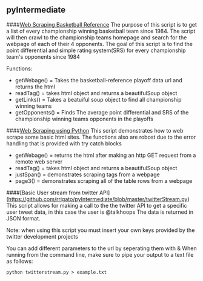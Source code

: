 ## pyIntermediate


####[Web Scraping Basketball Reference](https://github.com/rrigato/pyIntermediate/blob/master/basketballReference.py)
The purpose of this script is to get a list of every championship winning basketball team since 1984. The script will then crawl to the championship teams homepage and search for the webpage of each of their 4 opponents. The goal of this script is to find the point differential and simple rating system(SRS) for every championship team's opponents since 1984 

Functions:
* getWebage() = Takes the basketball-reference playoff data url and returns the html
* readTag() = takes html object and returns a beautifulSoup object
* getLinks() = 		Takes a beatuiful soup object to find all championship winning teams
* getOpponents() = Finds The average point differential and SRS of the championship winning teams opponents in the playoffs



####[Web Scraping using Python](https://github.com/rrigato/pyIntermediate/blob/master/firstScrape.py)
This script demonstrates how to web scrape some basic html sites. The functions also are robost due to the error handling that is provided with try catch blocks

* getWebage() = returns the html after making an http GET request from a remote web server
* readTag() = takes html object and returns a beautifulSoup object
* justSpan() = demonstrates scraping <span> tags from a webpage
* page3() = demonstrates scraping all of the table rows from a webpage


####[Basic User stream from twitter API] (https://github.com/rrigato/pyIntermediate/blob/master/twitterStream.py)
This script allows for making a call to the the twitter API to get a specific user tweet data, in this case the user is @talkhoops
The data is returned in JSON format.

Note: when using this script you must insert your own keys provided by the twitter development projects

You can add different parameters to the url by seperating them with &
When running from the command line, make sure to pipe your output to a text file as follows:

```Shell
python twitterstream.py > example.txt 
```
